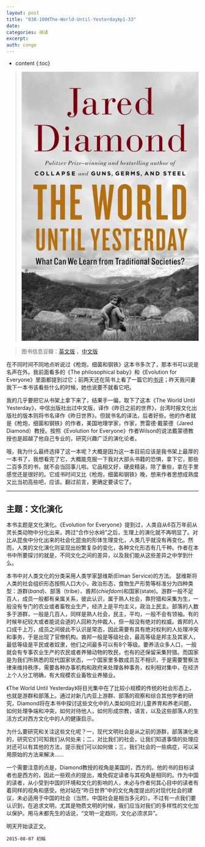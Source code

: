 ```yaml
---
layout: post
title: "038-100《The-World-Until-Yesterday》p1-33"
date:
categories: 阅读
excerpt:
auth: conge
---
```

* content
{:toc}

> ![the-world-until-yesterday-cover](/assets/images/阅读/118382-16b95d8066e4737a.jpg)

> 图书信息豆瓣：[英文版](http://book.douban.com/subject/10955437/) ，[中文版](http://book.douban.com/subject/25908573/)

在不同时间不同地点听说过《枪炮，细菌和钢铁》这本书多次了，那本书可以说是名声在外。我前面看多的《The philosophical baby》和《Evolution for Everyone》里面都提到过它；前两天还在简书上看了一篇它的[书评](http://www.jianshu.com/p/dda37b78ef97)；昨天我问妻我下一本书该看些什么的时候，她也说要不就看它吧。

我的几乎要把它从书架上拿下来了，结果手一偏，取下了这本《The World Until Yesterday》，中信出版社出过中文版，译作《昨日之前的世界》，台湾时报文化出版社的版本则将书名译作《昨日世界》。但就书名的译法，后者好些。他的作者就是《枪炮，细菌和钢铁》的作者，美国地理学家，作家，贾雷德·戴蒙德（Jared Diamond）教授。按照《Evolution for Everyone》作者Wilson的说法戴蒙德教授也是超越了他自己专业的，研究兴趣广泛的演化论者。

哦，我为什么最终选择了这一本呢？大概是因为这一本目前应该是我书架上最厚的一本书了，我想看完了它，大概能克服一下我对大部头书籍的恐惧，拿下它，那些二百多页的书，就不会当回事儿啦。它品相又好，硬皮精装，除了重些，拿在手里感觉还是很好的。它成书时间又比《枪炮，细菌和钢铁》晚，想来作者思想成熟度又比当初高些吧，应该。翻过前言，更确定要读它了。

----

## 主题：文化演化

本书主题是文化演化。《Evolution for Everyone》提到过，人类自从6百万年前从灵长类动物中分化出来，跨过“合作分水岭”之后，生理上的演化就不再明显了。对比从昆虫中分化出来的社会化昆虫的形体生理变化，人类几乎就没有再变化。然而，人类的文化演化则呈现出纷繁复杂的变化，各种文化形态有几千种。作者在本书中所要探讨的就是，不同文化之间的差异，以及我们能从这些差异之中学到什么。

本书中对人类文化的分类采用人类学家瑟维斯(Elman Service)的方法。 瑟维斯将人类的社会组织形态按照人口大小，政治形态，食物生产形势等标准分为四种类型：游群(*band*)、部落（tribe）、酋邦(*chiefdom*)和国家(state)。游群一般不足百人，成员一般都有亲属关系，彼此认识，属于熟人社会，靠狩猎和采集为生，一般没有专门的农业或者畜牧业生产，经济上是平均主义，政治上民主。部落的人数多于游群，一般是几百人，同样是熟人社会，民主，平均，一般不会有领袖。有的时候年纪较大或者能说会道的人回称为仲裁人，但一般没有绝对的权威。酋邦的人口成千上万，成员之间彼此不认识是常态，因此需要有具有绝对权利的人处理冲突和事务，于是出现了官僚机构。酋邦一般是等级社会，最高等级是邦主及其家人，最低等级是平民或者奴隶，他们之间最多可以有8个等级。要养活众多人口，一般就会有专事农业生产的农民或者养殖动物的牧民，也有的还保留采集狩猎。而国家是为我们所熟悉的现代国家状态，一个国家里多数成员互不相识，于是需要警察法律来维持秩序，需要各种办事机构和政府来处理各种事务，权利相对集中，在经济上个人分工明确，有大规模农业畜牧业养殖业。

《The World Until Yesterday》将目光集中在了比较小规模的传统的社会形态上，也就是游群和部落上。通过对新几内亚上游群、部落的观察和综合其他学者的研究，Diamond将在本书中探讨这些文化中的人类如何应对儿童养育和养老问题，如何处理争端和冲突，如何对待他人，如何形成宗教，语言，以及这些部落人的生活方式对西方文化中的人的健康启示。

为什么要研究和关注这些文化呢？一，现代文明社会是从之前的游群，部落演化来的，研究它们可知我们从何处来；二，对比我们的社会，让我们知道事情的处理应对还可以有其他的方法，提示我们可以如何做；三，我们社会的一些病症，可以采用原始的方法来解决……

一个需要注意的点是，Diamond教授的视角是美国的，西方的。他的书的目标读者也是西方的，因此一些观点的提出，难免假定读者与其视角是相同的。作为中国的读者，从小受到中国的环境和文化的影响的人，未必与作者何其心目中的读者有着同样的视角和感受。他对站在“昨日世界”中的文化角度提出的对现代社会的建议，未必适用于中国的社会（当然，中国社会是相当多元的）。不过有一点我们要认识到，在追求文明，尤其是物质文明的时候，我们应当对我们的多样性的文化加以保护。用马未都先生的话说，“文明一定趋同，文化必须求异”。

明天开始读正文。

```
2015-08-07 初稿
```
